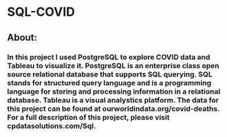 # SQL-COVID
## About:
### In this project I used PostgreSQL to explore COVID data and Tableau to visualize it. PostgreSQL is an enterprise class open source relational database that supports SQL querying. SQL stands for structured query language and is a programming language for storing and processing information in a relational database. Tableau is a visual analystics platform. The data for this project can be found at ourworldindata.org/covid-deaths. For a full description of this project, please visit cpdatasolutions.com/Sql.
